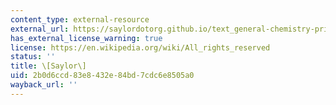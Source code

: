 ```yaml
---
content_type: external-resource
external_url: https://saylordotorg.github.io/text_general-chemistry-principles-patterns-and-applications-v1.0/s07-02-determining-empirical-and-mole.html
has_external_license_warning: true
license: https://en.wikipedia.org/wiki/All_rights_reserved
status: ''
title: \[Saylor\]
uid: 2b0d6ccd-83e8-432e-84bd-7cdc6e8505a0
wayback_url: ''
---
```


